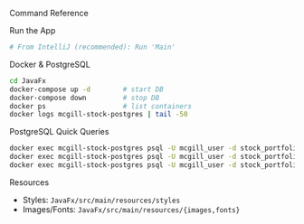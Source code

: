 Command Reference

Run the App
```bash
# From IntelliJ (recommended): Run 'Main'
```

Docker & PostgreSQL
```bash
cd JavaFx
docker-compose up -d        # start DB
docker-compose down         # stop DB
docker ps                   # list containers
docker logs mcgill-stock-postgres | tail -50
```

PostgreSQL Quick Queries
```bash
docker exec mcgill-stock-postgres psql -U mcgill_user -d stock_portfolio -c "\\dt"
docker exec mcgill-stock-postgres psql -U mcgill_user -d stock_portfolio -c "SELECT COUNT(*) FROM portfolio;"
docker exec mcgill-stock-postgres psql -U mcgill_user -d stock_portfolio -c "SELECT symbol,current_price FROM portfolio WHERE symbol='AAPL';"
```

Resources
- Styles: `JavaFx/src/main/resources/styles`
- Images/Fonts: `JavaFx/src/main/resources/{images,fonts}`


